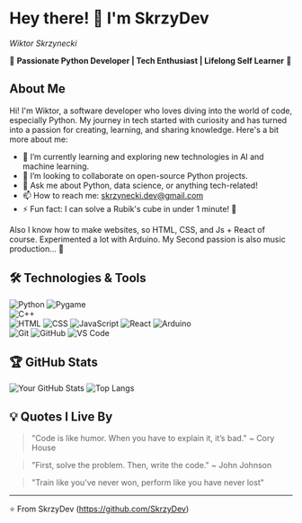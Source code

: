 # Hey there! 👋 I'm SkrzyDev
*Wiktor Skrzynecki*

🌟 **Passionate Python Developer | Tech Enthusiast | Lifelong Self Learner** 🌟

## About Me

Hi! I'm Wiktor, a software developer who loves diving into the world of code, especially Python. My journey in tech started with curiosity and has turned into a passion for creating, learning, and sharing knowledge. Here's a bit more about me:

- 🌱 I’m currently learning and exploring new technologies in AI and machine learning.
- 👯 I’m looking to collaborate on open-source Python projects.
- 💬 Ask me about Python, data science, or anything tech-related!
- 📫 How to reach me: [skrzynecki.dev@gmail.com](mailto:skrzynecki.dev@gmail.com)
- ⚡ Fun fact: I can solve a Rubik's cube in under 1 minute! 🧩

Also I know how to make websites, so HTML, CSS, and Js + React of course. Experimented a lot with Arduino.
My Second passion is also music production... 🎵

## 🛠️ Technologies & Tools

![Python](https://img.shields.io/badge/-Python-3776AB?style=flat&logo=python&logoColor=white)
![Pygame](https://img.shields.io/badge/-Pygame-3776AB?style=flat&logo=python&logoColor=white) <br />
![C++](https://img.shields.io/badge/-C++-00599C?style=flat&logo=cplusplus&logoColor=white) <br />
![HTML](https://img.shields.io/badge/-HTML5-E34F26?style=flat&logo=html5&logoColor=white)
![CSS](https://img.shields.io/badge/-CSS3-1572B6?style=flat&logo=css3&logoColor=white)
![JavaScript](https://img.shields.io/badge/-JavaScript-F7DF1E?style=flat&logo=javascript&logoColor=black)
![React](https://img.shields.io/badge/-React-61DAFB?style=flat&logo=react&logoColor=black)
![Arduino](https://img.shields.io/badge/-Arduino-00979D?style=flat&logo=arduino&logoColor=white) <br />
![Git](https://img.shields.io/badge/-Git-F05032?style=flat&logo=git&logoColor=white)
![GitHub](https://img.shields.io/badge/-GitHub-181717?style=flat&logo=github&logoColor=white)
![VS Code](https://img.shields.io/badge/-VS%20Code-007ACC?style=flat&logo=visual-studio-code&logoColor=white)

## 🏆 GitHub Stats

![Your GitHub Stats](https://github-readme-stats.vercel.app/api?username=SkrzyDev&show_icons=true&theme=radical)
![Top Langs](https://github-readme-stats.vercel.app/api/top-langs/?username=SkrzyDev&layout=compact&theme=radical)

## 💡 Quotes I Live By

> "Code is like humor. When you have to explain it, it’s bad." ~ Cory House

> "First, solve the problem. Then, write the code." ~ John Johnson

> "Train like you've never won, perform like you have never lost"

---

⭐️ From SkrzyDev (https://github.com/SkrzyDev)

